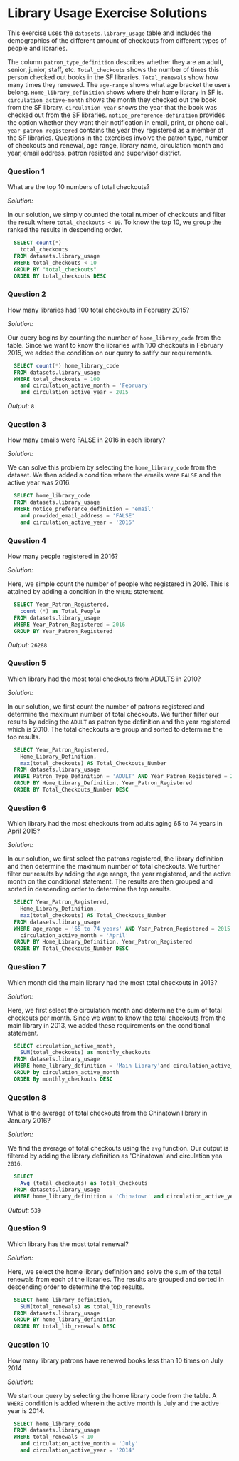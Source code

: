 # Library Usage Exercise Solutions

This exercise uses the `datasets.library_usage` table and includes the demographics of the different amount of checkouts from different types of people and libraries.

The column `patron_type_definition` describes whether they are an adult, senior, junior, staff, etc. `Total_checkouts` shows the number of times this person checked out books in the SF libraries. `Total_renewals` show how many times they renewed. The `age-range` shows what age bracket the users belong. `Home_library_definition` shows where their home library in SF is. `circulation_active-month` shows the month they checked out the book from the SF library. `circulation year` shows the year that the book was checked out from the SF libraries. `notice_preference-definition` provides the option whether they want their notification in email, print, or phone call. `year-patron registered` contains the year they registered as a member of the SF libraries. Questions in the exercises involve the patron type, number of checkouts and renewal, age range, library name, circulation month and year, email address, patron resisted and supervisor district.

### Question 1 
What are the top 10 numbers of total checkouts?

*Solution:*

In our solution, we simply counted the total number of checkouts and filter the result where `total_checkouts < 10`. To know the top 10, we group the ranked the results in descending order.
```sql
  SELECT count(*)
    total_checkouts
  FROM datasets.library_usage
  WHERE total_checkouts < 10
  GROUP BY "total_checkouts"
  ORDER BY total_checkouts DESC
```

### Question 2
How many libraries had 100 total checkouts in February 2015?

*Solution:*

Our query begins by counting the number of `home_library_code` from the table. Since we want to know the libraries with 100 checkouts in February 2015, we added the condition on our query to satify our requirements.
```sql
  SELECT count(*) home_library_code
  FROM datasets.library_usage
  WHERE total_checkouts = 100 
    and circulation_active_month = 'February' 
    and circulation_active_year = 2015 
```
*Output:* `8`

### Question 3
How many emails were FALSE in 2016 in each library?

*Solution:*

We can solve this problem by selecting the `home_library_code` from the dataset. We then added a condition where the emails were `FALSE` and the active year was 2016.
```sql
  SELECT home_library_code
  FROM datasets.library_usage
  WHERE notice_preference_definition = 'email'
    and provided_email_address = 'FALSE'
    and circulation_active_year = '2016'
```

### Question 4
How many people registered in 2016?

*Solution:*

Here, we simple count the number of people who registered in 2016. This is attained by adding a condition in the `WHERE` statement.
```sql
  SELECT Year_Patron_Registered,
    count (*) as Total_People
  FROM datasets.library_usage
  WHERE Year_Patron_Registered = 2016
  GROUP BY Year_Patron_Registered
```
*Output:* `26288`

### Question 5
Which library had the most total checkouts from ADULTS in 2010?

*Solution:*

In our solution, we first count the number of patrons registered and determine the maximum number of total checkouts. We further filter our results by adding the `ADULT` as patron type definition and the year registered which is 2010. The total checkouts are group and sorted to determine the top results.
```sql
  SELECT Year_Patron_Registered,
    Home_Library_Definition,
    max(total_checkouts) AS Total_Checkouts_Number
  FROM datasets.library_usage
  WHERE Patron_Type_Definition = 'ADULT' AND Year_Patron_Registered = 2010
  GROUP BY Home_Library_Definition, Year_Patron_Registered
  ORDER BY Total_Checkouts_Number DESC
```

### Question 6
Which library had the most checkouts from adults aging 65 to 74 years in April 2015?

*Solution:*

In our solution, we first select the patrons registered, the library definition and then determine the maximum number of total checkouts. We further filter our results by adding the age range, the year registered, and the active month on the conditional statement. The results are then grouped and sorted in descending order to determine the top results.
```sql
  SELECT Year_Patron_Registered,
    Home_Library_Definition,
    max(total_checkouts) AS Total_Checkouts_Number
  FROM datasets.library_usage
  WHERE age_range = '65 to 74 years' AND Year_Patron_Registered = 2015 AND
    circulation_active_month = 'April'
  GROUP BY Home_Library_Definition, Year_Patron_Registered
  ORDER BY Total_Checkouts_Number DESC
```

### Question 7
Which month did the main library had the most total checkouts in 2013?

*Solution:*

Here, we first select the circulation month and determine the sum of total checkouts per month. Since we want to know the total checkouts from the main library in 2013, we added these requirements on the conditional statement.
```sql
  SELECT circulation_active_month,
    SUM(total_checkouts) as monthly_checkouts
  FROM datasets.library_usage
  WHERE home_library_definition = 'Main Library'and circulation_active_year = 2013
  GROUP by circulation_active_month
  ORDER By monthly_checkouts DESC
```

### Question 8
What is the average of total checkouts from the Chinatown library in January 2016?

*Solution:*

We find the average of total checkouts using the `avg` function. Our output is filtered by adding the library definition as 'Chinatown' and circulation yea `2016`.
```sql
  SELECT
    Avg (total_checkouts) as Total_Checkouts
  FROM datasets.library_usage
  WHERE home_library_definition = 'Chinatown' and circulation_active_year = 2016
```
*Output:* `539`

### Question 9
Which library has the most total renewal?

*Solution:*

Here, we select the home library definition and solve the sum of the total renewals from each of the libraries. The results are grouped and sorted in descending order to determine the top results.
```sql
  SELECT home_library_definition, 
    SUM(total_renewals) as total_lib_renewals
  FROM datasets.library_usage
  GROUP BY home_library_definition
  ORDER BY total_lib_renewals DESC
```

### Question 10
How many library patrons have renewed books less than 10 times on July 2014

*Solution:*

We start our query by selecting the home library code from the table. A `WHERE` condition is added wherein the active month is July and the active year is 2014.
```sql
  SELECT home_library_code
  FROM datasets.library_usage
  WHERE total_renewals < 10
    and circulation_active_month = 'July'
    and circulation_active_year = '2014'
```

